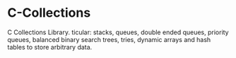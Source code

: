 # C-Collections
C Collections Library.  ticular: stacks, queues, double ended queues, priority queues, balanced binary search trees, tries, dynamic arrays and hash tables to store arbitrary data.

